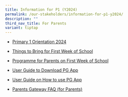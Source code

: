 ```yaml
---
title: Information for P1 (Y2024)
permalink: /our-stakeholders/information-for-p1-y2024/
description: ""
third_nav_title: For Parents
variant: tiptap
---
```

<ul data-tight="true" class="tight"><li><p><a href="/files/2024 Info for P1/p1__y2024__orientation_slides.pdf" rel="noopener noreferrer nofollow" target="_blank">Primary 1 Orientation 2024</a></p></li><li><p><a href="/files/P1_things_to_bring_for_2024.pdf" rel="noopener noreferrer nofollow" target="_blank">Things to Bring for First Week of School</a></p></li><li><p><a href="/files/2024 Info for P1/PROGRAMME_FOR_PARENTS_ON_FIRST_WEEK_OF_SCHOOL.pdf" rel="noopener noreferrer nofollow" target="_blank">Programme for Parents on First Week of School</a></p></li><li><p><a href="/files/2024 Info for P1/User guide to download PG App.pdf" rel="noopener noreferrer nofollow" target="_blank">User Guide to Download PG App</a></p></li><li><p><a href="/files/2024 Info for P1/User guide on how to use PG App.pdf" rel="noopener noreferrer nofollow" target="_blank">User Guide on How to use PG App</a></p></li><li><p><a href="/files/2024 Info for P1/Parents Gateway _Frequently Asked Questions (For Parents).pdf" rel="noopener noreferrer nofollow" target="_blank">Parents Gateway FAQ (for Parents)</a></p></li></ul><p></p>
